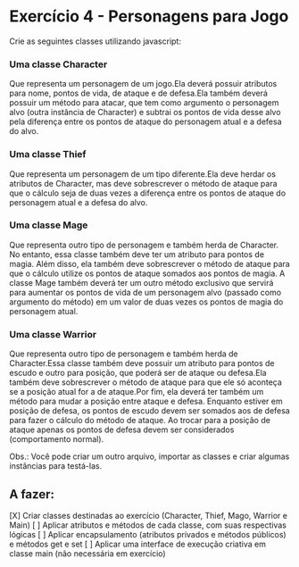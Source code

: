 # Exercício 4 - Personagens para Jogo
Crie as seguintes classes utilizando javascript:

### Uma classe Character 

Que representa um personagem de um jogo.Ela deverá possuir atributos para nome, pontos de vida, de ataque e de defesa.Ela também deverá possuir um método para atacar, que tem como argumento o personagem alvo (outra instância de Character) e subtrai os pontos de vida desse alvo pela diferença entre os pontos de ataque do personagem atual e a defesa do alvo.

### Uma classe Thief

Que representa um personagem de um tipo diferente.Ela deve herdar os atributos de Character, mas deve sobrescrever o método de ataque para que o cálculo seja de duas vezes a diferença entre os pontos de ataque do personagem atual e a defesa do alvo.

### Uma classe Mage

Que representa outro tipo de personagem e também herda de Character. No entanto, essa classe também deve ter um atributo para pontos de magia. Além disso, ela também deve sobrescrever o método de ataque para que o cálculo utilize os pontos de ataque somados aos pontos de magia. A classe Mage também deverá ter um outro método exclusivo que servirá para aumentar os pontos de vida de um personagem alvo (passado como argumento do método) em um valor de duas vezes os pontos de magia do personagem atual.

### Uma classe Warrior

Que representa outro tipo de personagem e também herda de Character.Essa classe também deve possuir um atributo para pontos de escudo e outro para posição, que poderá ser de ataque ou defesa.Ela também deve sobrescrever o método de ataque para que ele só aconteça se a posição atual for a de ataque.Por fim, ela deverá ter também um método para mudar a posição entre ataque e defesa. Enquanto estiver em posição de defesa, os pontos de escudo devem ser somados aos de defesa para fazer o cálculo do método de ataque. Ao trocar para a posição de ataque apenas os pontos de defesa devem ser considerados (comportamento normal).

Obs.: Você pode criar um outro arquivo, importar as classes e criar algumas instâncias para testá-las.

## A fazer:
[X] Criar classes destinadas ao exercício (Character, Thief, Mago, Warrior e Main)
[ ] Aplicar atributos e métodos de cada classe, com suas respectivas lógicas
[ ] Aplicar encapsulamento (atributos privados e métodos públicos) e métodos get e set
[ ] Aplicar uma interface de execução criativa em classe main (não necessária em exercício)